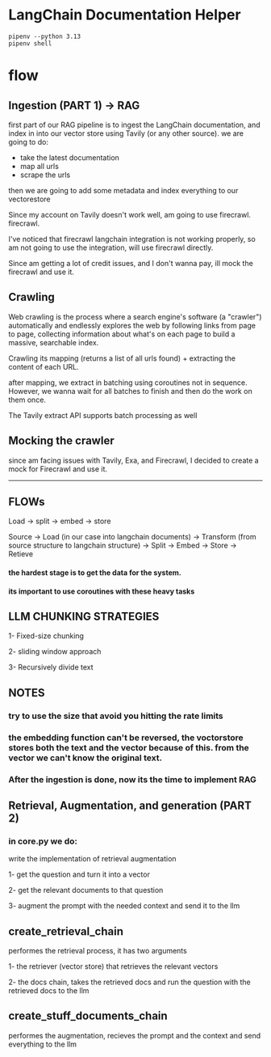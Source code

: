 # LangChain Documentation Helper


```
pipenv --python 3.13
pipenv shell
```

# flow

## Ingestion (PART 1) -> RAG

first part of our RAG pipeline is to ingest the LangChain documentation, and index in into our vector store
using Tavily (or any other source). we are going to do:
- take the latest documentation
- map all urls
- scrape the urls

then we are going to add some metadata and index everything to our vectorestore

Since my account on Tavily doesn't work well, am going to use firecrawl. 
firecrawl.

I've noticed that firecrawl langchain integration is not working properly, so am not going to use the integration, will use firecrawl directly.

Since am getting a lot of credit issues, and I don't wanna pay, ill mock the firecrawl and use it.



## Crawling
Web crawling is the process where a search engine's software (a "crawler") automatically and endlessly explores the web by following links from page to page, collecting information about what's on each page to build a massive, searchable index.

Crawling its mapping (returns a list of all urls found) + extracting the content of each URL.

after mapping, we extract in batching using coroutines not in sequence. However, we wanna wait for all batches to finish and then do the work on them once.

The Tavily extract API supports batch processing as well

## Mocking the crawler

since am facing issues with Tavily, Exa, and Firecrawl, I decided to create a mock for Firecrawl and use it.



---

## FLOWs
Load -> split -> embed -> store

Source -> Load (in our case into langchain documents) -> Transform (from source structure to langchain structure) -> Split -> Embed -> Store -> Retieve

#### the hardest stage is to get the data for the system.

#### its important to use coroutines with these heavy tasks


## LLM CHUNKING STRATEGIES
1- Fixed-size chunking

2- sliding window approach

3- Recursively divide text

## NOTES
### try to use the size that avoid you hitting the rate limits

### the embedding function can't be reversed, the voctorstore stores both the text and the vector because of this. from the vector we can't know the original text.

### After the ingestion is done, now its the time to implement RAG 

## Retrieval, Augmentation, and generation (PART 2)

### in core.py we do:
write the implementation of retrieval augmentation

1- get the question and turn it into a vector

2- get the relevant documents to that question

3- augment the prompt with the needed context and send it to the llm


## create_retrieval_chain
performes the retrieval process, it has two arguments

1- the retriever (vector store) that retrieves the relevant vectors

2- the docs chain, takes the retrieved docs and run the question with the retrieved docs to the llm


## create_stuff_documents_chain
performes the augmentation, recieves the prompt and the context and send everything to the llm